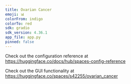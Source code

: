 ```yaml
---
title: Ovarian Cancer
emoji: 📊
colorFrom: indigo
colorTo: red
sdk: gradio
sdk_version: 4.36.1
app_file: app.py
pinned: false
---
```


Check out the configuration reference at https://huggingface.co/docs/hub/spaces-config-reference

Check out the GUI functionality at https://huggingface.co/spaces/s42255/ovarian_cancer
